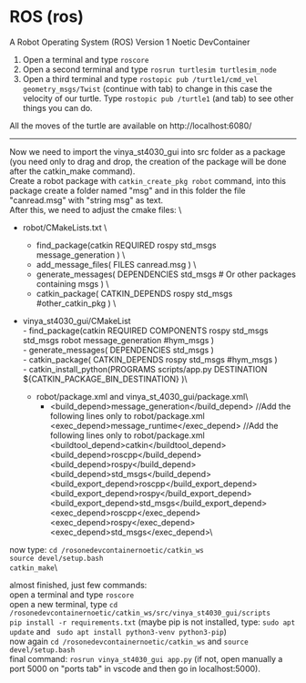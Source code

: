 
# ROS (ros)

A Robot Operating System (ROS) Version 1 Noetic DevContainer

1. Open a terminal and type `roscore`
2. Open a second terminal and type `rosrun turtlesim turtlesim_node`
3. Open a third terminal and type `rostopic pub /turtle1/cmd_vel geometry_msgs/Twist` (continue with tab) to change in this case the velocity of our turtle. Type `rostopic pub /turtle1` (and tab) to see other things you can do.

All the moves of the turtle are available on http://localhost:6080/


---------------------------------

Now we need to import the vinya_st4030_gui into src folder as a package (you need only to drag and drop, the creation of the package will be done after the catkin_make command). \
Create a robot package with `catkin_create_pkg robot` command, into this package create a folder named "msg" and in this folder the file "canread.msg" with "string msg" as text. \
After this, we need to adjust the cmake files: \
  -  robot/CMakeLists.txt \
      - find_package(catkin REQUIRED
        rospy
        std_msgs
        message_generation
        ) \
       - add_message_files(
         FILES
         canread.msg
         ) \
       - generate_messages(
         DEPENDENCIES
         std_msgs  # Or other packages containing msgs
         ) \
       - catkin_package(
          CATKIN_DEPENDS rospy std_msgs #other_catkin_pkg 
          ) \


  - vinya_st4030_gui/CMakeList\
        -  find_package(catkin REQUIRED COMPONENTS
            rospy
            std_msgs
            std_msgs
            robot
            message_generation
            #hym_msgs
            )\
        -  generate_messages(
           DEPENDENCIES
           std_msgs
           )\
        - catkin_package(
           CATKIN_DEPENDS rospy std_msgs #hym_msgs
            )\
         - catkin_install_python(PROGRAMS
            scripts/app.py
             DESTINATION ${CATKIN_PACKAGE_BIN_DESTINATION}
           )\

    - robot/package.xml and vinya_st_4030_gui/package.xml\
         - <build_depend>message_generation</build_depend>  //Add the following lines only to robot/package.xml\
           <exec_depend>message_runtime</exec_depend>      //Add the following lines only to robot/package.xml\
            <buildtool_depend>catkin</buildtool_depend>\
            <build_depend>roscpp</build_depend>\
            <build_depend>rospy</build_depend>\
            <build_depend>std_msgs</build_depend>\
            <build_export_depend>roscpp</build_export_depend>\
            <build_export_depend>rospy</build_export_depend>\
            <build_export_depend>std_msgs</build_export_depend>\
            <exec_depend>roscpp</exec_depend>\
            <exec_depend>rospy</exec_depend>\
            <exec_depend>std_msgs</exec_depend>\


now type: `cd /rosonedevcontainernoetic/catkin_ws`\
`source devel/setup.bash`\
`catkin_make`\

almost finished, just few commands:\
open a terminal and type `roscore`\
open a new terminal, type `cd /rosonedevcontainernoetic/catkin_ws/src/vinya_st4030_gui/scripts`\
`pip install -r requirements.txt` (maybe pip is not installed, type: `sudo apt update` and ` sudo apt install python3-venv python3-pip`)\
now again `cd /rosonedevcontainernoetic/catkin_ws` and `source devel/setup.bash`\
final command: `rosrun vinya_st4030_gui app.py` (if not, open manually a port 5000 on "ports tab" in vscode and then go in localhost:5000).

























    
